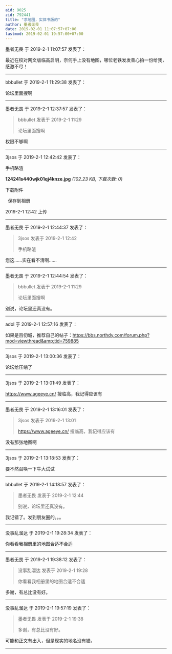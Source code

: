 ```yaml
---
aid: 9025
zid: 792441
title: "求地图，实体书版的"
author: 墨者无畏
date: 2019-02-01 11:07:57+07:00
lastmod: 2019-02-01 19:57:00+07:00
---
```


墨者无畏 于 2019-2-1 11:07:57 发表了：

最近在校对网文版临高启明，奈何手上没有地图，哪位老铁发发善心拍一份给我，感激不尽！

---

bbbullet 于 2019-2-1 11:29:38 发表了：

论坛里面搜啊

---

墨者无畏 于 2019-2-1 12:37:57 发表了：

> bbbullet 发表于 2019-2-1 11:29
>
> 论坛里面搜啊

权限不够啊

---

3jsos 于 2019-2-1 12:42:42 发表了：

手机略渣

**124241s440wjk01qj4knze.jpg** _(102.23 KB, 下载次数: 0)_

下载附件

&nbsp;
保存到相册

2019-2-1 12:42 上传

---

墨者无畏 于 2019-2-1 12:44:37 发表了：

> 3jsos 发表于 2019-2-1 12:42
>
> 手机略渣

您这……实在看不清啊……

---

墨者无畏 于 2019-2-1 12:44:54 发表了：

> bbbullet 发表于 2019-2-1 11:29
>
> 论坛里面搜啊

别说，论坛里还真没有。

---

adol 于 2019-2-1 12:57:16 发表了：

如果是百仞城，推荐自己的帖子：https://bbs.northdy.com/forum.php?mod=viewthread&amp;tid=759885

---

3jsos 于 2019-2-1 13:00:36 发表了：

论坛给压缩了

---

3jsos 于 2019-2-1 13:01:49 发表了：

https://www.ageeye.cn/
搜临高，我记得应该有

---

墨者无畏 于 2019-2-1 13:16:01 发表了：

> 3jsos 发表于 2019-2-1 13:01
>
> https://www.ageeye.cn/ 搜临高，我记得应该有

没有那张地图啊

---

3jsos 于 2019-2-1 13:18:53 发表了：

要不然召唤一下牛大试试

---

bbbullet 于 2019-2-1 14:18:57 发表了：

> 墨者无畏 发表于 2019-2-1 12:44
>
> 别说，论坛里还真没有。

我记错了。发到朋友圈的。。。

---

没事乱溜达 于 2019-2-1 19:28:34 发表了：

你看看我相册里的地图合适不合适

---

墨者无畏 于 2019-2-1 19:38:12 发表了：

> 没事乱溜达 发表于 2019-2-1 19:28
>
> 你看看我相册里的地图合适不合适

多谢，有总比没有好。

---

没事乱溜达 于 2019-2-1 19:57:19 发表了：

> 墨者无畏 发表于 2019-2-1 19:38
>
> 多谢，有总比没有好。

可能和正文有出入，但是现实的地名没有错。

---
